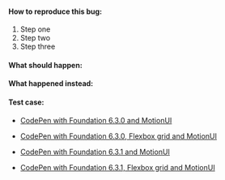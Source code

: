<!-- Please only file either bugs or any feature request that you would like to suggest for Foundation on GitHub. If you've got a more general question about how to use Foundation, we can help you on the Foundation Forum: http://foundation.zurb.com/forum -->

#### How to reproduce this bug:

1. Step one
2. Step two
3. Step three

#### What should happen:

#### What happened instead:

#### Test case:

<!-- Give us a link to a CodePen or JSFiddle that recreates the issue. -->

- [CodePen with Foundation 6.3.0 and MotionUI](http://codepen.io/IamManchanda/pen/vgemXR)
- [CodePen with Foundation 6.3.0, Flexbox grid and MotionUI](http://codepen.io/IamManchanda/pen/xgXdRq)

- [CodePen with Foundation 6.3.1 and MotionUI](http://codepen.io/IamManchanda/pen/LWGZxR)
- [CodePen with Foundation 6.3.1, Flexbox grid and MotionUI](http://codepen.io/IamManchanda/pen/zZrBEv)
